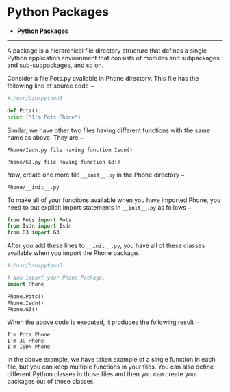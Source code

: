 **Python Packages**
===
- [**Python Packages**](#python-packages)

---
A package is a hierarchical file directory structure that defines a single Python application environment that consists of modules and subpackages and sub-subpackages, and so on.

Consider a file Pots.py available in Phone directory. This file has the following line of source code −
```py
#!/usr/bin/python3

def Pots():
print ("I'm Pots Phone")  
```
Similar, we have other two files having different functions with the same name as above. They are −
```
Phone/Isdn.py file having function Isdn()

Phone/G3.py file having function G3()
```
Now, create one more file `__init__.py` in the Phone directory −
```
Phone/__init__.py
```
To make all of your functions available when you have imported Phone, you need to put explicit import statements in `__init__.py` as follows −
```py
from Pots import Pots
from Isdn import Isdn
from G3 import G3
```
After you add these lines to `__init__.py`, you have all of these classes available when you import the Phone package.
```py
#!/usr/bin/python3

# Now import your Phone Package.
import Phone

Phone.Pots()
Phone.Isdn()
Phone.G3()
```
When the above code is executed, it produces the following result −
```
I'm Pots Phone
I'm 3G Phone
I'm ISDN Phone
```
In the above example, we have taken example of a single function in each file, but you can keep multiple functions in your files. You can also define different Python classes in those files and then you can create your packages out of those classes.
